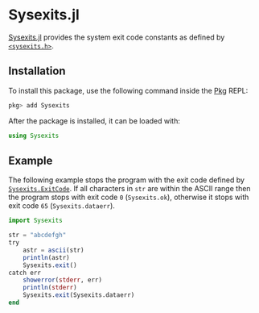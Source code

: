 # Sysexits.jl

[Sysexits.jl](https://github.com/sorairolake/Sysexits.jl) provides the system
exit code constants as defined by
[`<sysexits.h>`](https://man.openbsd.org/sysexits).

## Installation

To install this package, use the following command inside the
[Pkg](https://pkgdocs.julialang.org/) REPL:

```jl
pkg> add Sysexits
```

After the package is installed, it can be loaded with:

```jl
using Sysexits
```

## Example

The following example stops the program with the exit code defined by
[`Sysexits.ExitCode`](@ref). If all characters in `str` are within the ASCII
range then the program stops with exit code `0` (`Sysexits.ok`), otherwise it
stops with exit code `65` (`Sysexits.dataerr`).

```jl
import Sysexits

str = "abcdefgh"
try
    astr = ascii(str)
    println(astr)
    Sysexits.exit()
catch err
    showerror(stderr, err)
    println(stderr)
    Sysexits.exit(Sysexits.dataerr)
end
```
